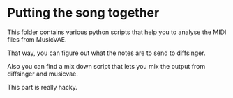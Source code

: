 # Putting the song together

This folder contains various python scripts that help you to analyse the MIDI files from MusicVAE.

That way, you can figure out what the notes are to send to diffsinger. 

Also you can find a mix down script that lets you mix the output from diffsinger and musicvae. 

This part is really hacky. 
